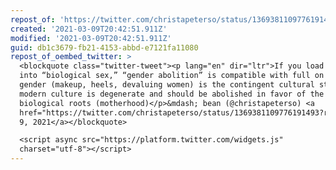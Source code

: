 ```yaml
---
repost_of: 'https://twitter.com/christapeterso/status/1369381109776191493?s=12'
created: '2021-03-09T20:42:51.911Z'
modified: '2021-03-09T20:42:51.911Z'
guid: db1c3679-fb21-4153-abbd-e7121fa11080
repost_of_oembed_twitter: >
  <blockquote class="twitter-tweet"><p lang="en" dir="ltr">If you load enough
  into “biological sex,” “gender abolition” is compatible with full on Nazism:
  gender (makeup, heels, devaluing women) is the contingent cultural stuff,
  modern culture is degenerate and should be abolished in favor of the
  biological roots (motherhood)</p>&mdash; bean (@christapeterso) <a
  href="https://twitter.com/christapeterso/status/1369381109776191493?ref_src=twsrc%5Etfw">March
  9, 2021</a></blockquote>

  <script async src="https://platform.twitter.com/widgets.js"
  charset="utf-8"></script>
---
```

 
